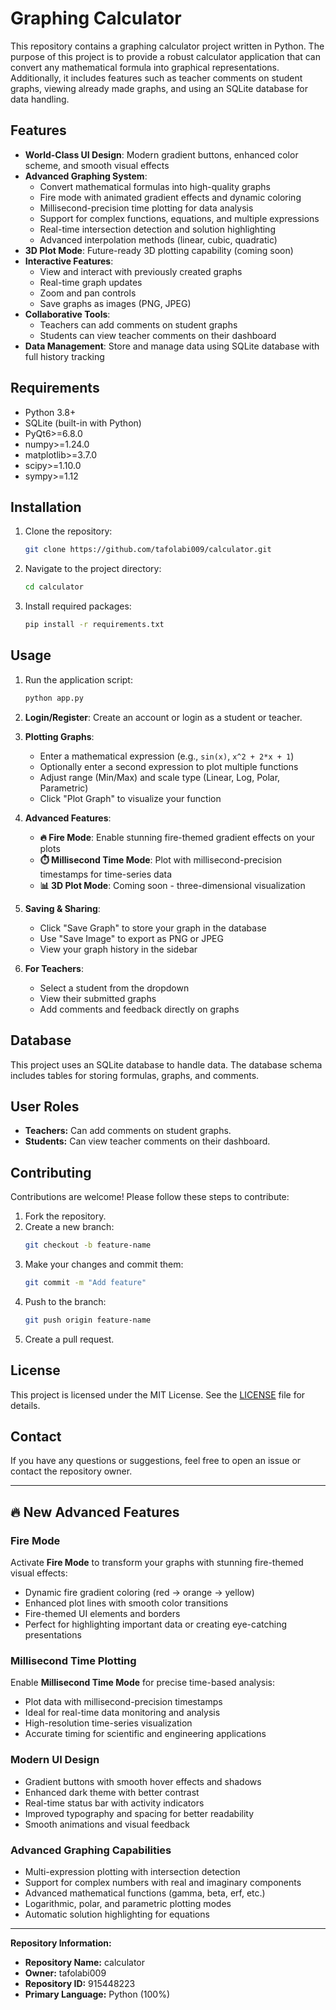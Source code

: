 # Graphing Calculator

This repository contains a graphing calculator project written in Python. The purpose of this project is to provide a robust calculator application that can convert any mathematical formula into graphical representations. Additionally, it includes features such as teacher comments on student graphs, viewing already made graphs, and using an SQLite database for data handling.

## Features

- **World-Class UI Design**: Modern gradient buttons, enhanced color scheme, and smooth visual effects
- **Advanced Graphing System**:
  - Convert mathematical formulas into high-quality graphs
  - Fire mode with animated gradient effects and dynamic coloring
  - Millisecond-precision time plotting for data analysis
  - Support for complex functions, equations, and multiple expressions
  - Real-time intersection detection and solution highlighting
  - Advanced interpolation methods (linear, cubic, quadratic)
- **3D Plot Mode**: Future-ready 3D plotting capability (coming soon)
- **Interactive Features**:
  - View and interact with previously created graphs
  - Real-time graph updates
  - Zoom and pan controls
  - Save graphs as images (PNG, JPEG)
- **Collaborative Tools**:
  - Teachers can add comments on student graphs
  - Students can view teacher comments on their dashboard
- **Data Management**: Store and manage data using SQLite database with full history tracking

## Requirements

- Python 3.8+
- SQLite (built-in with Python)
- PyQt6>=6.8.0
- numpy>=1.24.0
- matplotlib>=3.7.0
- scipy>=1.10.0
- sympy>=1.12

## Installation

1. Clone the repository:
    ```sh
    git clone https://github.com/tafolabi009/calculator.git
    ```
2. Navigate to the project directory:
    ```sh
    cd calculator
    ```
3. Install required packages:
    ```sh
    pip install -r requirements.txt
    ```

## Usage

1. Run the application script:
    ```sh
    python app.py
    ```
2. **Login/Register**: Create an account or login as a student or teacher.

3. **Plotting Graphs**:
   - Enter a mathematical expression (e.g., `sin(x)`, `x^2 + 2*x + 1`)
   - Optionally enter a second expression to plot multiple functions
   - Adjust range (Min/Max) and scale type (Linear, Log, Polar, Parametric)
   - Click "Plot Graph" to visualize your function

4. **Advanced Features**:
   - **🔥 Fire Mode**: Enable stunning fire-themed gradient effects on your plots
   - **⏱️ Millisecond Time Mode**: Plot with millisecond-precision timestamps for time-series data
   - **📊 3D Plot Mode**: Coming soon - three-dimensional visualization

5. **Saving & Sharing**:
   - Click "Save Graph" to store your graph in the database
   - Use "Save Image" to export as PNG or JPEG
   - View your graph history in the sidebar

6. **For Teachers**:
   - Select a student from the dropdown
   - View their submitted graphs
   - Add comments and feedback directly on graphs

## Database

This project uses an SQLite database to handle data. The database schema includes tables for storing formulas, graphs, and comments.

## User Roles

- **Teachers:** Can add comments on student graphs.
- **Students:** Can view teacher comments on their dashboard.

## Contributing

Contributions are welcome! Please follow these steps to contribute:

1. Fork the repository.
2. Create a new branch:
    ```sh
    git checkout -b feature-name
    ```
3. Make your changes and commit them:
    ```sh
    git commit -m "Add feature"
    ```
4. Push to the branch:
    ```sh
    git push origin feature-name
    ```
5. Create a pull request.

## License

This project is licensed under the MIT License. See the [LICENSE](LICENSE) file for details.

## Contact

If you have any questions or suggestions, feel free to open an issue or contact the repository owner.

---

## 🔥 New Advanced Features

### Fire Mode
Activate **Fire Mode** to transform your graphs with stunning fire-themed visual effects:
- Dynamic fire gradient coloring (red → orange → yellow)
- Enhanced plot lines with smooth color transitions
- Fire-themed UI elements and borders
- Perfect for highlighting important data or creating eye-catching presentations

### Millisecond Time Plotting
Enable **Millisecond Time Mode** for precise time-based analysis:
- Plot data with millisecond-precision timestamps
- Ideal for real-time data monitoring and analysis
- High-resolution time-series visualization
- Accurate timing for scientific and engineering applications

### Modern UI Design
- Gradient buttons with smooth hover effects and shadows
- Enhanced dark theme with better contrast
- Real-time status bar with activity indicators
- Improved typography and spacing for better readability
- Smooth animations and visual feedback

### Advanced Graphing Capabilities
- Multi-expression plotting with intersection detection
- Support for complex numbers with real and imaginary components
- Advanced mathematical functions (gamma, beta, erf, etc.)
- Logarithmic, polar, and parametric plotting modes
- Automatic solution highlighting for equations

---

**Repository Information:**

- **Repository Name:** calculator
- **Owner:** tafolabi009
- **Repository ID:** 915448223
- **Primary Language:** Python (100%)
